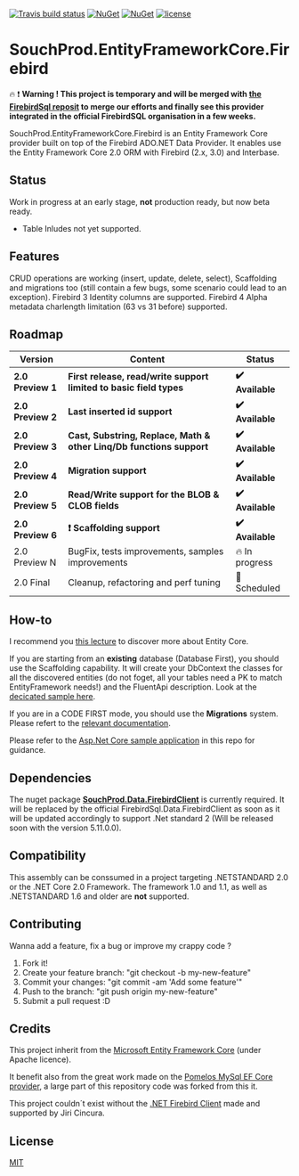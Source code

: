 [![Travis build status](https://img.shields.io/travis/souchprod/SouchProd.EntityFrameworkCore.Firebird.svg?label=build&branch=master)](https://travis-ci.org/souchprod/SouchProd.EntityFrameworkCore.Firebird)
[![NuGet][main-nuget-badge]][main-nuget]
[![NuGet][pre-nuget-badge]][pre-nuget]
[![license](https://img.shields.io/apm/l/vim-mode.svg)](https://github.com/souchprod/SouchProd.EntityFrameworkCore.Firebird/blob/master/LICENSE)

# SouchProd.EntityFrameworkCore.Firebird

:fire: :exclamation: **Warning ! This project is temporary and will be merged with [the FirebirdSql reposit](https://github.com/cincuranet/FirebirdSql.Data.FirebirdClient/) to merge our efforts and finally see this provider integrated in the official FirebirdSQL organisation in a few weeks.**

SouchProd.EntityFrameworkCore.Firebird is an Entity Framework Core provider built on top of the Firebird ADO.NET Data Provider. It enables use the Entity Framework Core 2.0 ORM with Firebird (2.x, 3.0) and Interbase.

## Status

Work in progress at an early stage, **not** production ready, but now beta ready. 

  - Table Inludes not yet supported.
  
## Features

CRUD operations are working (insert, update, delete, select), Scaffolding and migrations too (still contain a few bugs, some scenario could lead to an exception). Firebird 3 Identity columns are supported. Firebird 4 Alpha metadata charlength limitation (63 vs 31 before) supported.

## Roadmap

Version | Content | Status
------------|------------|------------
**2.0 Preview 1** | **First release, read/write support limited to basic field types** | **:heavy_check_mark: Available**
**2.0 Preview 2** | **Last inserted id support** | **:heavy_check_mark: Available**
**2.0 Preview 3** | **Cast, Substring, Replace, Math & other Linq/Db functions support** | **:heavy_check_mark: Available**
**2.0 Preview 4** | **Migration support** | **:heavy_check_mark: Available**
**2.0 Preview 5** | **Read/Write support for the BLOB & CLOB fields** | **:heavy_check_mark: Available**
**2.0 Preview 6** | **:exclamation: Scaffolding support** | **:heavy_check_mark: Available**
2.0 Preview N | BugFix, tests improvements, samples improvements | :fire: In progress
2.0 Final | Cleanup, refactoring and perf tuning | :confetti_ball: Scheduled

## How-to

I recommend you [this lecture](http://www.learnentityframeworkcore.com/) to discover more about Entity Core.

If you are starting from an **existing** database (Database First), you should use the Scaffolding capability. It will create your DbContext the classes for all the discovered entities (do not foget, all your tables need a PK to match EntityFramework needs!) and the FluentApi description. Look at the [decicated sample here](https://github.com/souchprod/SouchProd.EntityFrameworkCore.Firebird/tree/master/samples/ScaffoldingConsoleApp).


If you are in a CODE FIRST mode, you should use the **Migrations** system. Please refert to the [relevant documentation](http://www.learnentityframeworkcore.com/migrations).

Please refer to the [Asp.Net Core sample application](https://github.com/souchprod/SouchProd.EntityFrameworkCore.Firebird/tree/master/samples/AspNetCore) in this repo for guidance.

## Dependencies 

The nuget package [**SouchProd.Data.FirebirdClient**](https://www.nuget.org/packages/SouchProd.Data.FirebirdClient/) is currently required. It will be replaced by the official FirebirdSql.Data.FirebirdClient as soon as it will be updated accordingly to support .Net standard 2 (Will be released soon with the version 5.11.0.0).

## Compatibility

This assembly can be conssumed in a project targeting .NETSTANDARD 2.0 or the .NET Core 2.0 Framework.
The framework 1.0 and 1.1, as well as .NETSTANDARD 1.6 and older are **not** supported.

## Contributing 

Wanna add a feature, fix a bug or improve my crappy code ? 

1. Fork it!
2. Create your feature branch: \"git checkout -b my-new-feature\"
3. Commit your changes: \"git commit -am 'Add some feature'\"
4. Push to the branch: \"git push origin my-new-feature\"
5. Submit a pull request :D

## Credits

This project inherit from the [Microsoft Entity Framework Core](https://github.com/aspnet/EntityFrameworkCore) (under Apache licence).

It benefit also from the great work made on the [Pomelos MySql EF Core provider](https://github.com/PomeloFoundation/Pomelo.EntityFrameworkCore.MySql), a large part of this repository code was forked from this it.

This project couldn´t exist without the [.NET Firebird Client](https://github.com/cincuranet/FirebirdSql.Data.FirebirdClient) made and supported by Jiri Cincura.

## License

[MIT](https://github.com/SouchProd/SouchProd.EntityFrameworkCore.Firebird/blob/master/LICENSE)

[main-nuget]: https://www.nuget.org/packages/SouchProd.EntityFrameworkCore.Firebird/
[main-nuget-badge]: https://img.shields.io/nuget/v/SouchProd.EntityFrameworkCore.Firebird.svg?label=nuget 

[pre-nuget]: https://www.nuget.org/packages/SouchProd.EntityFrameworkCore.Firebird/
[pre-nuget-badge]: https://img.shields.io/nuget/vpre/SouchProd.EntityFrameworkCore.Firebird.svg?label=nuget%20pre-release
